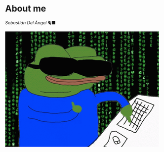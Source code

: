 # About me

<!--
**s3bzz/s3bzz** is a ✨ _special_ ✨ repository because its `README.md` (this file) appears on your GitHub profile.

Here are some ideas to get you started:

- 🔭 I’m currently working on ...
- 🌱 I’m currently learning ...
- 👯 I’m looking to collaborate on ...
- 🤔 I’m looking for help with ...
- 💬 Ask me about ...
- 📫 How to reach me: ...
- 😄 Pronouns: ...
- ⚡ Fun fact: ...
-->

*Sebastián Del Ángel*  🐈‍⬛ 


![](https://github.com/s3bzz/s3bzz/blob/main/pepe.gif)

<!-- prueba ssh linux -->
